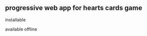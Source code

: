 progressive web app for hearts cards game
-----------------------------------------

installable

available offline
